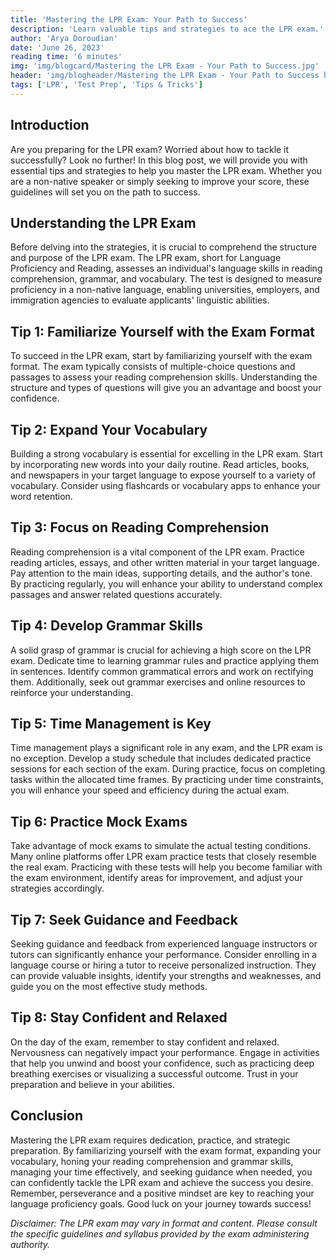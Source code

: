 ```yaml
---
title: 'Mastering the LPR Exam: Your Path to Success'
description: 'Learn valuable tips and strategies to ace the LPR exam.'
author: 'Arya Doroudian'
date: 'June 26, 2023'
reading time: '6 minutes'
img: 'img/blogcard/Mastering the LPR Exam - Your Path to Success.jpg'
header: 'img/blogheader/Mastering the LPR Exam - Your Path to Success header.jpg'
tags: ['LPR', 'Test Prep', 'Tips & Tricks']
---
```


## Introduction

Are you preparing for the LPR exam? Worried about how to tackle it successfully? Look no further! In this blog post, we will provide you with essential tips and strategies to help you master the LPR exam. Whether you are a non-native speaker or simply seeking to improve your score, these guidelines will set you on the path to success.

## Understanding the LPR Exam

Before delving into the strategies, it is crucial to comprehend the structure and purpose of the LPR exam. The LPR exam, short for Language Proficiency and Reading, assesses an individual's language skills in reading comprehension, grammar, and vocabulary. The test is designed to measure proficiency in a non-native language, enabling universities, employers, and immigration agencies to evaluate applicants' linguistic abilities.

## Tip 1: Familiarize Yourself with the Exam Format

To succeed in the LPR exam, start by familiarizing yourself with the exam format. The exam typically consists of multiple-choice questions and passages to assess your reading comprehension skills. Understanding the structure and types of questions will give you an advantage and boost your confidence.

## Tip 2: Expand Your Vocabulary

Building a strong vocabulary is essential for excelling in the LPR exam. Start by incorporating new words into your daily routine. Read articles, books, and newspapers in your target language to expose yourself to a variety of vocabulary. Consider using flashcards or vocabulary apps to enhance your word retention.

## Tip 3: Focus on Reading Comprehension

Reading comprehension is a vital component of the LPR exam. Practice reading articles, essays, and other written material in your target language. Pay attention to the main ideas, supporting details, and the author's tone. By practicing regularly, you will enhance your ability to understand complex passages and answer related questions accurately.

## Tip 4: Develop Grammar Skills

A solid grasp of grammar is crucial for achieving a high score on the LPR exam. Dedicate time to learning grammar rules and practice applying them in sentences. Identify common grammatical errors and work on rectifying them. Additionally, seek out grammar exercises and online resources to reinforce your understanding.

## Tip 5: Time Management is Key

Time management plays a significant role in any exam, and the LPR exam is no exception. Develop a study schedule that includes dedicated practice sessions for each section of the exam. During practice, focus on completing tasks within the allocated time frames. By practicing under time constraints, you will enhance your speed and efficiency during the actual exam.

## Tip 6: Practice Mock Exams

Take advantage of mock exams to simulate the actual testing conditions. Many online platforms offer LPR exam practice tests that closely resemble the real exam. Practicing with these tests will help you become familiar with the exam environment, identify areas for improvement, and adjust your strategies accordingly.

## Tip 7: Seek Guidance and Feedback

Seeking guidance and feedback from experienced language instructors or tutors can significantly enhance your performance. Consider enrolling in a language course or hiring a tutor to receive personalized instruction. They can provide valuable insights, identify your strengths and weaknesses, and guide you on the most effective study methods.

## Tip 8: Stay Confident and Relaxed

On the day of the exam, remember to stay confident and relaxed. Nervousness can negatively impact your performance. Engage in activities that help you unwind and boost your confidence, such as practicing deep breathing exercises or visualizing a successful outcome. Trust in your preparation and believe in your abilities.

## Conclusion

Mastering the LPR exam requires dedication, practice, and strategic preparation. By familiarizing yourself with the exam format, expanding your vocabulary, honing your reading comprehension and grammar skills, managing your time effectively, and seeking guidance when needed, you can confidently tackle the LPR exam and achieve the success you desire. Remember, perseverance and a positive mindset are key to reaching your language proficiency goals. Good luck on your journey towards success!

_Disclaimer: The LPR exam may vary in format and content. Please consult the specific guidelines and syllabus provided by the exam administering authority._

